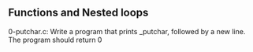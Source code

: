 ## Functions and Nested loops
0-putchar.c: Write a program that prints _putchar, followed by a new line.
The program should return 0
